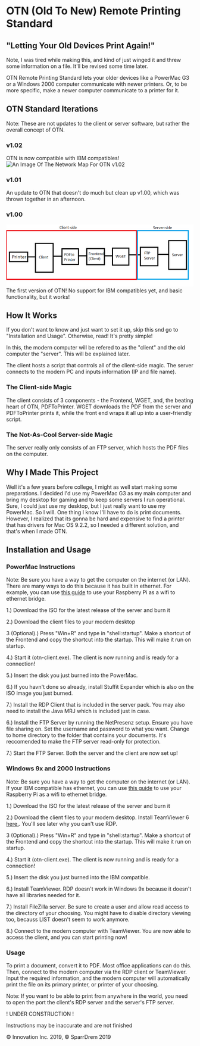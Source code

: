 # OTN (Old To New) Remote Printing Standard
## "Letting Your Old Devices Print Again!"

Note, I was tired while making this, and kind of just winged it and threw some information on a file. It'll be revised some time later.

OTN Remote Printing Standard lets your older devices like a PowerMac G3 or a Windows 2000 computer communicate with newer printers. Or, to be more specific, make a newer computer communicate to a printer for it.

## OTN Standard Iterations
Note: These are not updates to the client or server software, but rather the overall concept of OTN.

### v1.02
OTN is now compatible with IBM compatibles!
<img src="map102.png" alt="An Image Of The Network Map For OTN v1.02">

### v1.01
An update to OTN that doesn't do much but clean up v1.00, which was thrown together in an afternoon.

### v1.00
<img src="map.png" alt="An Image Of The Network Map For OTN v1.00 and 1.01">
The first version of OTN! No support for IBM compatibles yet, and basic functionality, but it works!

## How It Works
If you don't want to know and just want to set it up, skip this snd go to "Installation and Usage". Otherwise, read! It's pretty simple!

In this, the modern computer will be refered to as the "client" and the old computer the "server". This will be explained later.

The client hosts a script that controls all of the client-side magic. The server connects to the modern PC and inputs information (IP and file name).

### The Client-side Magic
The client consists of 3 components - the Frontend, WGET, and, the beating heart of OTN, PDFToPrinter. WGET downloads the PDF from the server and PDFToPrinter prints it, while the front end wraps it all up into a user-friendly script.

### The Not-As-Cool Server-side Magic
The server really only consists of an FTP server, which hosts the PDF files on the computer.

## Why I Made This Project
Well it's a few years before college, I might as well start making some preparations. I decided I'd use my PowerMac G3 as my main computer and bring my desktop for gaming and to keep some servers I run operational. Sure, I could just use my desktop, but I just really want to use my PowerMac. So I will. One thing I know I'll have to do is print documents. However, I realized that its gonna be hard and expensive to find a printer that has drivers for Mac OS 9.2.2, so I needed a different solution, and that's when I made OTN.

## Installation and Usage
### PowerMac Instructions
Note: Be sure you have a way to get the computer on the internet (or LAN). There are many ways to do this because it has built in ethernet. For example, you can use <a href="https://pimylifeup.com/raspberry-pi-wifi-bridge/">this guide</a> to use your Raspberry Pi as a wifi to ethernet bridge.

1.) Download the ISO for the latest release of the server and burn it

2.) Download the client files to your modern desktop

3 (Optional).) Press "Win+R" and type in "shell:startup". Make a shortcut of the Frontend and copy the shortcut into the startup. This will make it run on startup.

4.) Start it (otn-client.exe). The client is now running and is ready for a connection!

5.) Insert the disk you just burned into the PowerMac.

6.) If you havn't done so already, install Stuffit Expander which is also on the ISO image you just burned.

7.) Install the RDP Client that is included in the server pack. You may also need to install the Java MRJ which is included just in case.

6.) Install the FTP Server by running the NetPresenz setup. Ensure you have file sharing on. Set the username and password to what you want. Change to home directory to the folder that contains your documents. It's reccomended to make the FTP server read-only for protection.

7.) Start the FTP Server. Both the server and the client are now set up!

### Windows 9x and 2000 Instructions
Note: Be sure you have a way to get the computer on the internet (or LAN). If your IBM compatible has ethernet, you can use <a href="https://pimylifeup.com/raspberry-pi-wifi-bridge/">this guide</a> to use your Raspberry Pi as a wifi to ethernet bridge.

1.) Download the ISO for the latest release of the server and burn it

2.) Download the client files to your modern desktop. Install TeamViewer 6 <a href="https://www.teamviewer.com/en/download/old-versions.aspx#version6">here.</a>. You'll see later why you can't use RDP.

3 (Optional).) Press "Win+R" and type in "shell:startup". Make a shortcut of the Frontend and copy the shortcut into the startup. This will make it run on startup.

4.) Start it (otn-client.exe). The client is now running and is ready for a connection!

5.) Insert the disk you just burned into the IBM compatible.

6.) Install TeamViewer. RDP doesn't work in Windows 9x because it doesn't have all libraries needed for it.

7.) Install FileZilla server. Be sure to create a user and allow read access to the directory of your choosing. You might have to disable directory viewing too, becauss LIST doesn't seem to work anymore.

8.) Connect to the modern computer with TeamViewer. You are now able to access the client, and you can start printing now!

### Usage
To print a document, convert it to PDF. Most office applications can do this. Then, connect to the modern computer via the RDP client or TeamViewer. Input the required information, and the modern computer will automatically print the file on its primary printer, or printer of your choosing.

Note: If you want to be able to print from anywhere in the world, you need to open the port the client's RDP server and the server's FTP server.

! UNDER CONSTRUCTION !

Instructions may be inaccurate and are not finished

&copy; Innovation Inc. 2019, &copy; SparrDrem 2019
